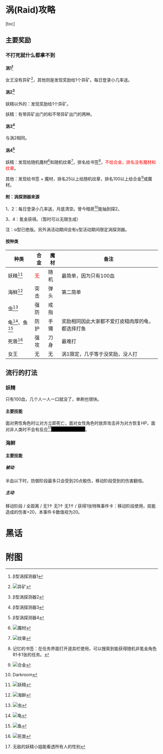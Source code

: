 # 涡(Raid)攻略 #

<style>
.heimu{
    background: black;
    color: black;
}
.heimu:hover{
    color: white;
}
</style>

[toc]

## 主要奖励 ##

### 不打死就什么都拿不到 ###

#### 涡1[^探1] ####

女王没有异矿[^图1]，其他则是发现奖励给1个异矿。每日登录小几率送。

#### 涡2[^探2] ####

妖精以外的：发现奖励给1个异矿。

妖精：有带异矿出门的和不带异矿出门的两种。

#### 涡3[^探3] ####

与涡2相同。

#### 涡4[^探4] ####

妖精：发现给随机魔材[^图2]和随机纹章[^图3]，排名给书签[^注1]，<font color=red>不给合金，排名没有魔材和纹章</font>。

其他：发现给书签 + 魔材，排名25以上给随机纹章，排名100以上给合金[^图4]或魔材。

#### 附：涡探测器来源 ####

1、2：每日登录小几率送，月底清空。曾今暗房[^注2]能抽到探2。

3、4：氪金获得。（暂时可以无限生成）

注：α型已绝版。另外涡活动期间会有γ型活动期间限定涡探测器。

#### 按种类 ####

|种类|合金|魔材|备注|
|-|-|-|-|
|妖精[^图5]|<font color=red>无</font>|随机|最简单，因为只有100血|
|海鲜[^图6]|突击|弹头|第二简单|
|虫[^图7]|强防|戒指||
|龟[^图8]、鱼[^图9]|防护|手镯|奖励相同因此大家都不爱打皮糙肉厚的龟，都选择打鱼|
|死兽[^图10]|强攻|刀身|最难打|
|女王|无|无|涡1限定，几乎等于没奖励，没人打|

## 流行的打法 ##

### 妖精 ###

只有100血，几个人一人一口就没了，单刷也很快。

#### 主要技能 ####

面对男性角色时让对方立即死亡，面对女性角色时放弃攻击并为对方恢复HP，面对非人类时不会有反应[^注3]<i class="heimu">因此经常会被剧透</i>。

### 海鲜 ###

#### 主要技能 ####

##### 被动 #####

半血以下时，防御阶段最多只会受到20点骰伤，移动阶段受到的伤害翻倍。

##### 主动 #####

移动阶段 / 全距离 / 无1↑ 无1↑ 无1↑ / 获得1张特殊事件卡：移动阶段使用，技能造成的伤害+20，本事件卡数值视为20。

# 黑话 #

[^探1]: β型涡探测器1

[^探2]: β型涡探测器2

[^探3]: β型涡探测器3

[^探4]: β型涡探测器4

[^注1]: 记忆的书签：在任务界面打开道具栏使用，可以搜索到能获得随机非氪金角色R1卡1张的任务。

[^注2]: Darkroom

[^注3]: 无敌的妖精小姐能看透所有人的性别

# 附图 #

[^图1]: ![异矿](https://raw.githubusercontent.com/SakuranoKuriko/Unlight/master/img/异矿.jpg)

[^图2]: ![魔材](https://raw.githubusercontent.com/SakuranoKuriko/Unlight/master/img/魔材.jpg)

[^图3]: ![纹章](https://raw.githubusercontent.com/SakuranoKuriko/Unlight/master/img/纹章.jpg)

[^图4]: ![合金](https://raw.githubusercontent.com/SakuranoKuriko/Unlight/master/img/合金.jpg)

[^图5]: ![妖精](https://raw.githubusercontent.com/SakuranoKuriko/Unlight/master/img/妖精.jpg)

[^图6]: ![海鲜](https://raw.githubusercontent.com/SakuranoKuriko/Unlight/master/img/海鲜.jpg)

[^图7]: ![虫](https://raw.githubusercontent.com/SakuranoKuriko/Unlight/master/img/蛆.jpg)

[^图8]: ![龟](https://raw.githubusercontent.com/SakuranoKuriko/Unlight/master/img/龟.jpg)

[^图9]: ![鱼](https://raw.githubusercontent.com/SakuranoKuriko/Unlight/master/img/龙鱼.jpg)

[^图10]: ![死兽](https://raw.githubusercontent.com/SakuranoKuriko/Unlight/master/img/死兽.jpg)

[^图11]: ![深远之息事件卡](https://raw.githubusercontent.com/SakuranoKuriko/Unlight/master/img/深远之息事件卡.jpg)
